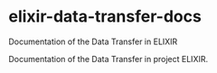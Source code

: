 # elixir-data-transfer-docs
Documentation of the Data Transfer in ELIXIR

Documentation of the Data Transfer in project ELIXIR.
